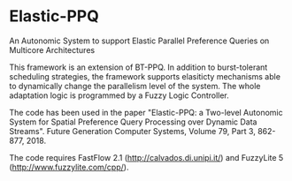 # Elastic-PPQ
An Autonomic System to support Elastic Parallel Preference Queries on Multicore Architectures

This framework is an extension of BT-PPQ. In addition to burst-tolerant scheduling strategies, the framework supports elasiticty mechanisms able to dynamically change the parallelism level of the system. The whole adaptation logic is programmed by a Fuzzy Logic Controller.

The code has been used in the paper "Elastic-PPQ: a Two-level Autonomic System for Spatial Preference Query Processing over Dynamic Data Streams". Future Generation Computer Systems, Volume 79, Part 3, 862-877, 2018.

The code requires FastFlow 2.1 (http://calvados.di.unipi.it/) and FuzzyLite 5 (http://www.fuzzylite.com/cpp/).
